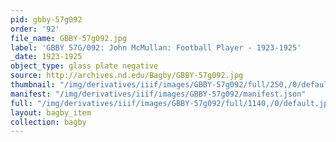 ```yaml
---
pid: gbby-57g092
order: '92'
file_name: GBBY-57g092.jpg
label: 'GBBY 57G/092: John McMullan: Football Player - 1923-1925'
_date: 1923-1925
object_type: glass plate negative
source: http://archives.nd.edu/Bagby/GBBY-57g092.jpg
thumbnail: "/img/derivatives/iiif/images/GBBY-57g092/full/250,/0/default.jpg"
manifest: "/img/derivatives/iiif/images/GBBY-57g092/manifest.json"
full: "/img/derivatives/iiif/images/GBBY-57g092/full/1140,/0/default.jpg"
layout: bagby_item
collection: bagby
---
```

